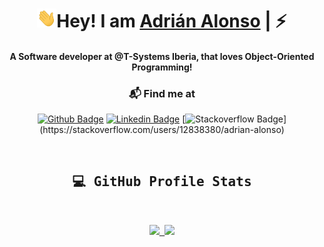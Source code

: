 <h1 align="center"> <img src="https://raw.githubusercontent.com/ABSphreak/ABSphreak/master/gifs/Hi.gif" height="30px">Hey! I am <a href="https://github.com/AdrianArtimez">Adrián Alonso</a> | ⚡</h1>
</h1>
<h4 align="center">A Software developer at @T-Systems Iberia, that loves Object-Oriented Programming!</h4>

<div align="center">
  
### 📬 Find me at
[![Github Badge](http://img.shields.io/badge/-Github-black?style=flat-square&logo=github&link=https://github.com/AdrianArtimez/)](https://github.com/AdrianArtimez/) 
[![Linkedin Badge](https://img.shields.io/badge/-LinkedIn-blue?style=flat-square&logo=Linkedin&logoColor=white&link=https://www.linkedin.com/in/adrianalonsodev/)](https://www.linkedin.com/in/adrianalonsodev)
[![Stackoverflow Badge](https://img.shields.io/badge/-Stack%20overflow-FE7A16?style=flat-square&logo=stack-overflow&logoColor=white&link=[https://stackoverflow.com/users/12838380/adrian-alonso](https://stackoverflow.com/users/12838380/adrian-alonso))](https://stackoverflow.com/users/12838380/adrian-alonso)

</div>

<br/>
 <div>
  <samp>
    <h2 align="center"> 💻 GitHub Profile Stats </h2>
      <br/>
        <p align="center">
        <p align="center">
          <a href="https://github.com/1999AZZAR/">
          <img width="49.5%" src="https://github-readme-stats.vercel.app/api?username=AdrianArtimez&show_icons=true&hide_border=true&count_private=true&theme=ayu-mirage" />
          <img width="49.5%" src="https://github-readme-streak-stats.herokuapp.com/?user=AdrianArtimez&theme=ayu-mirage&hide_border=true" />
          </a>
       </p>
     <br>
     </samp>
  </div>
